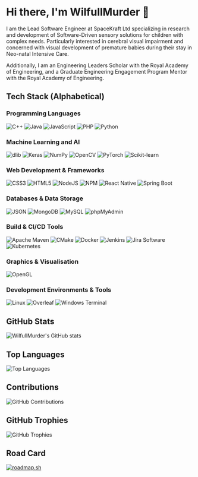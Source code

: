 # Hi there, I'm WilfullMurder 👋

I am the Lead Software Engineer at SpaceKraft Ltd specializing in research and development of Software-Driven sensory solutions for children with complex needs.
Particularly interested in cerebral visual impairment and concerned with visual development of premature babies during their stay in Neo-natal Intensive Care.

Additionally, I am an Engineering Leaders Scholar with the Royal Academy of Engineering, and a Graduate Engineering Engagement Program Mentor with the Royal Academy of Engineering.

## Tech Stack (Alphabetical)

### Programming Languages

![C++](https://img.shields.io/badge/C%2B%2B-%2300599C.svg?style=plastic&logo=cplusplus&logoColor=white)
![Java](https://img.shields.io/badge/java-%23ED8B00.svg?style=plastic&logo=openjdk&logoColor=white)
![JavaScript](https://img.shields.io/badge/javascript-%23323330.svg?style=plastic&logo=javascript&logoColor=%23F7DF1E)
![PHP](https://img.shields.io/badge/PHP-777BB4.svg?style=plastic&logo=php&logoColor=white)
![Python](https://img.shields.io/badge/python-3670A0?style=plastic&logo=python&logoColor=ffdd54)

### Machine Learning and AI

![dlib](https://img.shields.io/badge/dlib-222222.svg?style=plastic&logo=dlib&logoColor=white)
![Keras](https://img.shields.io/badge/Keras-D00000.svg?style=plastic&logo=keras&logoColor=white)
![NumPy](https://img.shields.io/badge/NumPy-013243.svg?style=plastic&logo=numpy&logoColor=white)
![OpenCV](https://img.shields.io/badge/OpenCV-5C3EE8.svg?style=plastic&logo=opencv&logoColor=white)
![PyTorch](https://img.shields.io/badge/PyTorch-EE4C2C.svg?style=plastic&logo=pytorch&logoColor=white)
![Scikit-learn](https://img.shields.io/badge/Scikit--learn-F7931E.svg?style=plastic&logo=scikit-learn&logoColor=white)


### Web Development & Frameworks

![CSS3](https://img.shields.io/badge/css3-%231572B6.svg?style=plastic&logo=css3&logoColor=white)
![HTML5](https://img.shields.io/badge/html5-%23E34F26.svg?style=plastic&logo=html5&logoColor=white)
![NodeJS](https://img.shields.io/badge/node.js-6DA55F?style=plastic&logo=node.js&logoColor=white)
![NPM](https://img.shields.io/badge/NPM-%23CB3837.svg?style=plastic&logo=npm&logoColor=white)
![React Native](https://img.shields.io/badge/react_native-%2320232a.svg?style=plastic&logo=react&logoColor=%2361DAFB)
![Spring Boot](https://img.shields.io/badge/Spring%20Boot-6DB33F.svg?style=plastic&logo=springboot&logoColor=white)


### Databases & Data Storage

![JSON](https://img.shields.io/badge/JSON-000000.svg?style=plastic&logo=json&logoColor=white)
![MongoDB](https://img.shields.io/badge/MongoDB-%234ea94b.svg?style=plastic&logo=mongodb&logoColor=white)
![MySQL](https://img.shields.io/badge/mysql-%2300000f.svg?style=plastic&logo=mysql&logoColor=white)
![phpMyAdmin](https://img.shields.io/badge/phpMyAdmin-6C78B5.svg?style=plastic&logo=phpmyadmin&logoColor=white)


### Build & CI/CD Tools

![Apache Maven](https://img.shields.io/badge/Apache%20Maven-C71A36.svg?style=plastic&logo=apachemaven&logoColor=white)
![CMake](https://img.shields.io/badge/CMake-3.26-%23008FBA.svg?style=plastic&logo=cmake&logoColor=white)
![Docker](https://img.shields.io/badge/Docker-2496ED.svg?style=plastic&logo=docker&logoColor=white)
![Jenkins](https://img.shields.io/badge/Jenkins-D24939.svg?style=plastic&logo=jenkins&logoColor=white)
![Jira Software](https://img.shields.io/badge/Jira%20Software-0052CC.svg?style=plastic&logo=jirasoftware&logoColor=white)
![Kubernetes](https://img.shields.io/badge/Kubernetes-326CE5.svg?style=plastic&logo=kubernetes&logoColor=white)


### Graphics & Visualisation

![OpenGL](https://img.shields.io/badge/OpenGL-5586A4.svg?style=plastic&logo=opengl&logoColor=white)

### Development Environments & Tools

![Linux](https://img.shields.io/badge/Linux-FCC624.svg?style=plastic&logo=linux&logoColor=black)
![Overleaf](https://img.shields.io/badge/Overleaf-00C7B7.svg?style=plastic&logo=overleaf&logoColor=white)
![Windows Terminal](https://img.shields.io/badge/Windows%20Terminal-%234D4D4D.svg?style=plastic&logo=windows-terminal&logoColor=white)

## GitHub Stats

![WilfullMurder's GitHub stats](https://github-readme-stats.vercel.app/api?username=WilfullMurder&show_icons=true&theme=radical)

## Top Languages

![Top Languages](https://github-readme-stats.vercel.app/api/top-langs/?username=WilfullMurder&layout=compact&theme=radical)

## Contributions

![GitHub Contributions](https://github-readme-streak-stats.herokuapp.com/?user=WilfullMurder&theme=radical)

## GitHub Trophies

![GitHub Trophies](https://github-profile-trophy.vercel.app/?username=WilfullMurder&theme=radical)

## Road Card
[![roadmap.sh](https://roadmap.sh/card/wide/679621bf32284498bc0d2872?variant=dark)](https://roadmap.sh)
